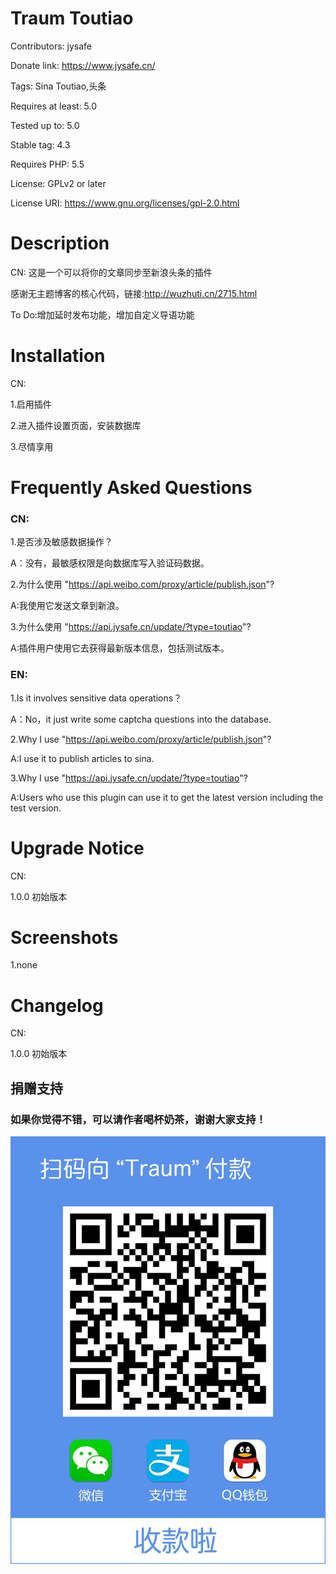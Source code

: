 # Traum Toutiao 
Contributors: jysafe 

Donate link: https://www.jysafe.cn/

Tags: Sina Toutiao,头条

Requires at least: 5.0

Tested up to: 5.0

Stable tag: 4.3

Requires PHP: 5.5 

License: GPLv2 or later

License URI: https://www.gnu.org/licenses/gpl-2.0.html

# Description 

CN: 这是一个可以将你的文章同步至新浪头条的插件

感谢无主题博客的核心代码，链接:http://wuzhuti.cn/2715.html

To Do:增加延时发布功能，增加自定义导语功能
    
# Installation 
CN:

1.启用插件

2.进入插件设置页面，安装数据库

3.尽情享用



# Frequently Asked Questions 
### CN:

1.是否涉及敏感数据操作？

A：没有，最敏感权限是向数据库写入验证码数据。


2.为什么使用 "https://api.weibo.com/proxy/article/publish.json"?

A:我使用它发送文章到新浪。

3.为什么使用 "https://api.jysafe.cn/update/?type=toutiao"?

A:插件用户使用它去获得最新版本信息，包括测试版本。

### EN:

1.Is it involves sensitive data operations？

A：No，it just write some captcha questions into the database.

2.Why I use "https://api.weibo.com/proxy/article/publish.json"?

A:I use it to publish articles to sina.

3.Why I use "https://api.jysafe.cn/update/?type=toutiao"?

A:Users who use this plugin can use it to get the latest version including the test version.

# Upgrade Notice 
CN:

1.0.0   初始版本

# Screenshots 
1.none

# Changelog 
CN:

1.0.0     初始版本

 捐赠支持
 -
### 如果你觉得不错，可以请作者喝杯奶茶，谢谢大家支持！
![webconfig](preview/donate.png)